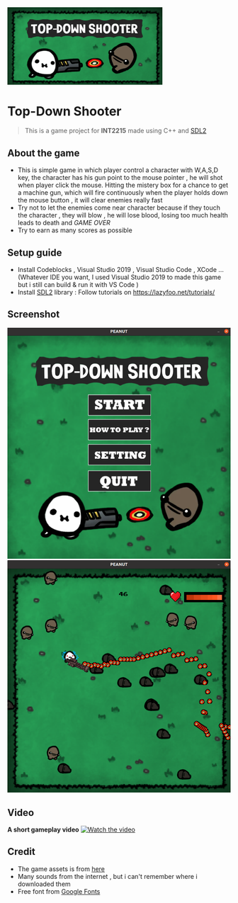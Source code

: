 <img src="./image/7.png" width = "350">

# Top-Down Shooter 
> This is a game project for __INT2215__ made using C++ and [SDL2](https://www.libsdl.org/)

## About the game
 - This is simple game in which player control a character with W,A,S,D key, the character has his gun point to the mouse pointer , he will shot when player click the mouse. Hitting the mistery box for a chance to get a machine gun, which will fire continuously when the player holds down the mouse button , it will clear enemies really fast
- Try not to let the enemies come near character because if they touch the character , they will blow , he will lose blood, losing too much health leads to death and *GAME OVER*
- Try to earn as many scores as possible



## Setup guide
- Install Codeblocks , Visual Studio 2019 , Visual Studio Code , XCode ... (Whatever IDE you want, I used Visual Studio 2019 to made this game but i still can build & run it with VS Code )
- Install [SDL2](https://www.libsdl.org/) library : Follow tutorials on https://lazyfoo.net/tutorials/ 
## Screenshot
<img src="./image/1.png" width = "530">
<img src="./image/2.png" width = "530">

## Video
**A short gameplay video**
[![Watch the video](https://img.youtube.com/vi/aF65A8A6ZMs/maxresdefault.jpg)](https://www.youtube.com/watch?v=aF65A8A6ZMs)

## Credit 
- The game assets is from [here](itch.io)
- Many sounds from the internet , but i can't remember where i downloaded them
- Free font from [Google Fonts](https://fonts.google.com/)





